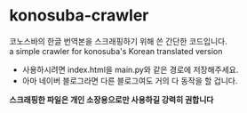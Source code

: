 # konosuba-crawler

코노스바의 한글 번역본을 스크래핑하기 위해 쓴 간단한 코드입니다.  
a simple crawler for konosuba's Korean translated version

- 사용하시려면 index.html을 main.py와 같은 경로에 저장해주세요.
- 아마 네이버 블로그라면 다른 블로그여도 거의 다 동작을 할 겁니다.

**스크래핑한 파일은 개인 소장용으로만 사용하길 강력히 권합니다**
